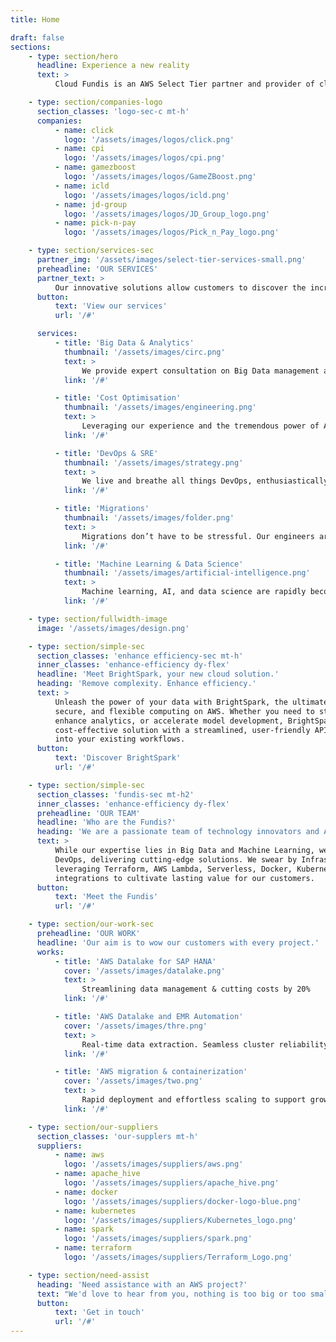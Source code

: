 ```yaml
---
title: Home

draft: false
sections:
    - type: section/hero
      headline: Experience a new reality
      text: >
          Cloud Fundis is an AWS Select Tier partner and provider of cloud-based analytics, big data, machine learning, and DevOps solutions.

    - type: section/companies-logo
      section_classes: 'logo-sec-c mt-h'
      companies:
          - name: click
            logo: '/assets/images/logos/click.png'
          - name: cpi
            logo: '/assets/images/logos/cpi.png'
          - name: gamezboost
            logo: '/assets/images/logos/GameZBoost.png'
          - name: icld
            logo: '/assets/images/logos/icld.png'
          - name: jd-group
            logo: '/assets/images/logos/JD_Group_logo.png'
          - name: pick-n-pay
            logo: '/assets/images/logos/Pick_n_Pay_logo.png'

    - type: section/services-sec
      partner_img: '/assets/images/select-tier-services-small.png'
      preheadline: 'OUR SERVICES'
      partner_text: >
          Our innovative solutions allow customers to discover the incredible insights hidden in their data and the transformative impact of automation technologies.
      button:
          text: 'View our services'
          url: '/#'

      services:
          - title: 'Big Data & Analytics'
            thumbnail: '/assets/images/circ.png'
            text: >
                We provide expert consultation on Big Data management and meticulously implement Data Lakes, Data Warehouses, Dashboarding, and more, unlocking the full potential of your data.
            link: '/#'

          - title: 'Cost Optimisation'
            thumbnail: '/assets/images/engineering.png'
            text: >
                Leveraging our experience and the tremendous power of AWS solutions, we analyse and optimise your business expenditure, driving significant savings and enhancing your financial agility.
            link: '/#'

          - title: 'DevOps & SRE'
            thumbnail: '/assets/images/strategy.png'
            text: >
                We live and breathe all things DevOps, enthusiastically embracing the transformative impact these practices have on businesses. Let our deep expertise and passion guide you on your DevOps journey.
            link: '/#'

          - title: 'Migrations'
            thumbnail: '/assets/images/folder.png'
            text: >
                Migrations don’t have to be stressful. Our engineers are well versed in a wide range of AWS services and can assist you in the smooth migration of workloads & data of any size to AWS.
            link: '/#'

          - title: 'Machine Learning & Data Science'
            thumbnail: '/assets/images/artificial-intelligence.png'
            text: >
                Machine learning, AI, and data science are rapidly becoming the pillars of IT, revolutionising how businesses operate. We empower you to build a strong IT foundation that enhances workflows and drives innovation.
            link: '/#'

    - type: section/fullwidth-image
      image: '/assets/images/design.png'

    - type: section/simple-sec
      section_classes: 'enhance efficiency-sec mt-h'
      inner_classes: 'enhance-efficiency dy-flex'
      headline: 'Meet BrightSpark, your new cloud solution.'
      heading: 'Remove complexity. Enhance efficiency.'
      text: >
          Unleash the power of your data with BrightSpark, the ultimate platform for efficient,
          secure, and flexible computing on AWS. Whether you need to streamline data processing,
          enhance analytics, or accelerate model development, BrightSpark offers an accessible and
          cost-effective solution with a streamlined, user-friendly API that seamlessly integrates
          into your existing workflows.
      button:
          text: 'Discover BrightSpark'
          url: '/#'

    - type: section/simple-sec
      section_classes: 'fundis-sec mt-h2'
      inner_classes: 'enhance-efficiency dy-flex'
      preheadline: 'OUR TEAM'
      headline: 'Who are the Fundis?'
      heading: 'We are a passionate team of technology innovators and AWS-certified professionals.'
      text: >
          While our expertise lies in Big Data and Machine Learning, we also excel in Sys Admin and
          DevOps, delivering cutting-edge solutions. We swear by Infrastructure as Code,
          leveraging Terraform, AWS Lambda, Serverless, Docker, Kubernetes, and seamless
          integrations to cultivate lasting value for our customers.
      button:
          text: 'Meet the Fundis'
          url: '/#'

    - type: section/our-work-sec
      preheadline: 'OUR WORK'
      headline: 'Our aim is to wow our customers with every project.'
      works:
          - title: 'AWS Datalake for SAP HANA'
            cover: '/assets/images/datalake.png'
            text: >
                Streamlining data management & cutting costs by 20%
            link: '/#'

          - title: 'AWS Datalake and EMR Automation'
            cover: '/assets/images/thre.png'
            text: >
                Real-time data extraction. Seamless cluster reliability. Advanced data streaming.
            link: '/#'

          - title: 'AWS migration & containerization'
            cover: '/assets/images/two.png'
            text: >
                Rapid deployment and effortless scaling to support growth.
            link: '/#'

    - type: section/our-suppliers
      section_classes: 'our-supplers mt-h'
      suppliers:
          - name: aws
            logo: '/assets/images/suppliers/aws.png'
          - name: apache_hive
            logo: '/assets/images/suppliers/apache_hive.png'
          - name: docker
            logo: '/assets/images/suppliers/docker-logo-blue.png'
          - name: kubernetes
            logo: '/assets/images/suppliers/Kubernetes_logo.png'
          - name: spark
            logo: '/assets/images/suppliers/spark.png'
          - name: terraform
            logo: '/assets/images/suppliers/Terraform_Logo.png'

    - type: section/need-assist
      heading: 'Need assistance with an AWS project?'
      text: "We'd love to hear from you, nothing is too big or too small."
      button:
          text: 'Get in touch'
          url: '/#'
---
```

